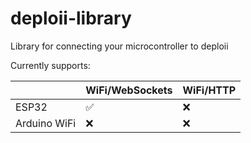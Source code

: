 # deploii-library

Library for connecting your microcontroller to deploii

Currently supports:

|              | WiFi/WebSockets  | WiFi/HTTP |
|--------------|------------------|-----------|
| ESP32        |        ✅       |    ❌     |          
| Arduino WiFi |        ❌       |    ❌     |